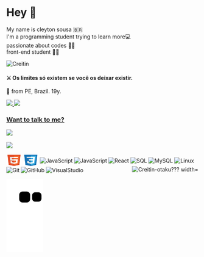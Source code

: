 # Hey 👋

My name is cleyton sousa 🇧🇷 <br>
I'm a programming student trying to learn more💻 <br>
passionate about codes 🧑‍💻<br>
front-end student 🧑‍🎓
<p align="left"> <img src="https://komarev.com/ghpvc/?username=CleytonSousa&label=Profile%20views&color=0e75b6&style=flat" alt="Creitin" /> </p>


#### ⚔️ Os limites só existem se você os deixar existir.

🏡 from PE, Brazil.
 19y.

<div>
  <a href="https://github.com/CleytonSousa">
  <img height="150em" src="https://github-readme-stats.vercel.app/api?username=CleytonSousa&show_icons=true&theme=tokyonight&include_all_commits=true&count_private=true"/>
  <img height="150em" src="https://github-readme-stats.vercel.app/api/top-langs/?username=CleytonSousa&layout=compact&langs_count=7&theme=tokyonight"/>
</div>
 
### Want to talk to me?

  <a href="https://instagram.com/cleyton_azuos" target="_blank"><img src="https://img.shields.io/badge/-Instagram-%23E4405F?style=for-the-badge&logo=instagram&logoColor=white" target="_blank"></a>
  
  <a href="https://www.linkedin.com/in/cleyton-sousa-3626a11a5/" target="_blank"><img src="https://img.shields.io/badge/-LinkedIn-%230077B5?style=for-the-badge&logo=linkedin&logoColor=white" target="_blank"></a>
  
  
<Div>
  <img align="center" alt="HTML5" height="30" width="40" src="https://raw.githubusercontent.com/devicons/devicon/master/icons/html5/html5-original.svg">
    <img align="center" alt="CSS3" height="30" width="40" src="https://raw.githubusercontent.com/devicons/devicon/master/icons/css3/css3-original.svg">
<img align="center" alt="JavaScript" height="30" width="40" src="https://upload.wikimedia.org/wikipedia/commons/9/99/Unofficial_JavaScript_logo_2.svg">
 <img align="center" alt="JavaScript" height="30" width="40" src="https://upload.wikimedia.org/wikipedia/commons/4/4c/Typescript_logo_2020.svg">
 <img align="center" alt="React" height="30" width="40" src="https://upload.wikimedia.org/wikipedia/commons/4/47/React.svg">
 <img align="center" alt="SQL" height="30" width="45" src="https://upload.wikimedia.org/wikipedia/commons/thumb/8/87/Sql_data_base_with_logo.png/800px-Sql_data_base_with_logo.png">
 <img align="center" alt="MySQL" height="30" width="40" src="https://upload.wikimedia.org/wikipedia/commons/0/0a/MySQL_textlogo.svg">
 <img align="center" alt="Linux" height="35" width="40" src="https://upload.wikimedia.org/wikipedia/commons/d/dd/Linux_logo.jpg">
 <img align="center" alt="Git" height="30" width="40" src="https://upload.wikimedia.org/wikipedia/commons/3/3f/Git_icon.svg">
  <img align="center" alt="GitHub" height="30" width="33" src="https://upload.wikimedia.org/wikipedia/commons/4/4a/GitHub_Mark.png">
  <img align="center" alt="VisualStudio" height="30" width="40" src="https://upload.wikimedia.org/wikipedia/commons/9/9a/Visual_Studio_Code_1.35_icon.svg">
 <img align="right" alt="Creitin-otaku??? width="80" height="180" src="https://media1.tenor.com/images/6b272d79724044c04505a19700d7abb6/tenor.gif?itemid=11379500">
 
 ![Snake animation](https://github.com/CleytonSousa/CleytonSousa/blob/output/github-contribution-grid-snake.svg)
 

</Div>
